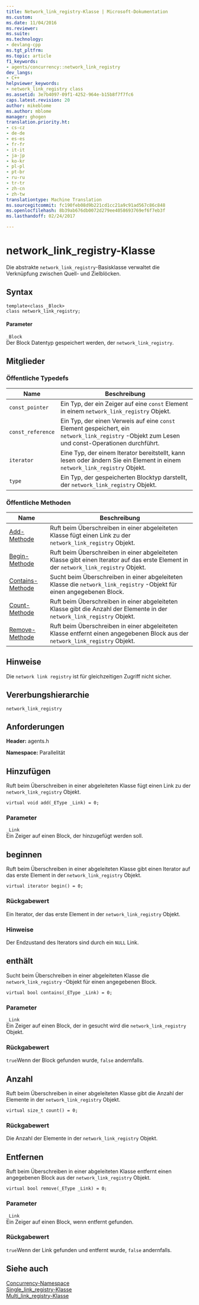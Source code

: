 ```yaml
---
title: Network_link_registry-Klasse | Microsoft-Dokumentation
ms.custom: 
ms.date: 11/04/2016
ms.reviewer: 
ms.suite: 
ms.technology:
- devlang-cpp
ms.tgt_pltfrm: 
ms.topic: article
f1_keywords:
- agents/concurrency::network_link_registry
dev_langs:
- C++
helpviewer_keywords:
- network_link_registry class
ms.assetid: 3e7b4097-09f1-4252-964e-b15b8f7f7fc6
caps.latest.revision: 20
author: mikeblome
ms.author: mblome
manager: ghogen
translation.priority.ht:
- cs-cz
- de-de
- es-es
- fr-fr
- it-it
- ja-jp
- ko-kr
- pl-pl
- pt-br
- ru-ru
- tr-tr
- zh-cn
- zh-tw
translationtype: Machine Translation
ms.sourcegitcommit: fc190feb08d9b221cd1cc21a9c91ad567c86c848
ms.openlocfilehash: 8b39ab676db0072d279ee4058693769ef6f7eb3f
ms.lasthandoff: 02/24/2017

---
```

# <a name="networklinkregistry-class"></a>network_link_registry-Klasse
Die abstrakte `network_link_registry`-Basisklasse verwaltet die Verknüpfung zwischen Quell- und Zielblöcken.  
  
## <a name="syntax"></a>Syntax  
  
```
template<class _Block>
class network_link_registry;
```  
  
#### <a name="parameters"></a>Parameter  
 `_Block`  
 Der Block Datentyp gespeichert werden, der `network_link_registry`.  
  
## <a name="members"></a>Mitglieder  
  
### <a name="public-typedefs"></a>Öffentliche Typedefs  
  
|Name|Beschreibung|  
|----------|-----------------|  
|`const_pointer`|Ein Typ, der ein Zeiger auf eine `const` Element in einem `network_link_registry` Objekt.|  
|`const_reference`|Ein Typ, der einen Verweis auf eine `const` Element gespeichert, ein `network_link_registry` -Objekt zum Lesen und const-Operationen durchführt.|  
|`iterator`|Eine Typ, der einem Iterator bereitstellt, kann lesen oder ändern Sie ein Element in einem `network_link_registry` Objekt.|  
|`type`|Ein Typ, der gespeicherten Blocktyp darstellt, der `network_link_registry` Objekt.|  
  
### <a name="public-methods"></a>Öffentliche Methoden  
  
|Name|Beschreibung|  
|----------|-----------------|  
|[Add-Methode](#add)|Ruft beim Überschreiben in einer abgeleiteten Klasse fügt einen Link zu der `network_link_registry` Objekt.|  
|[Begin-Methode](#begin)|Ruft beim Überschreiben in einer abgeleiteten Klasse gibt einen Iterator auf das erste Element in der `network_link_registry` Objekt.|  
|[Contains-Methode](#contains)|Sucht beim Überschreiben in einer abgeleiteten Klasse die `network_link_registry` -Objekt für einen angegebenen Block.|  
|[Count-Methode](#count)|Ruft beim Überschreiben in einer abgeleiteten Klasse gibt die Anzahl der Elemente in der `network_link_registry` Objekt.|  
|[Remove-Methode](#remove)|Ruft beim Überschreiben in einer abgeleiteten Klasse entfernt einen angegebenen Block aus der `network_link_registry` Objekt.|  
  
## <a name="remarks"></a>Hinweise  
 Die `network link registry` ist für gleichzeitigen Zugriff nicht sicher.  
  
## <a name="inheritance-hierarchy"></a>Vererbungshierarchie  
 `network_link_registry`  
  
## <a name="requirements"></a>Anforderungen  
 **Header:** agents.h  
  
 **Namespace:** Parallelität  
  
##  <a name="a-nameadda-add"></a><a name="add"></a>Hinzufügen 

 Ruft beim Überschreiben in einer abgeleiteten Klasse fügt einen Link zu der `network_link_registry` Objekt.  
  
```
virtual void add(_EType _Link) = 0;
```  
  
### <a name="parameters"></a>Parameter  
 `_Link`  
 Ein Zeiger auf einen Block, der hinzugefügt werden soll.  
  
##  <a name="a-namebegina-begin"></a><a name="begin"></a>beginnen 

 Ruft beim Überschreiben in einer abgeleiteten Klasse gibt einen Iterator auf das erste Element in der `network_link_registry` Objekt.  
  
```
virtual iterator begin() = 0;
```  
  
### <a name="return-value"></a>Rückgabewert  
 Ein Iterator, der das erste Element in der `network_link_registry` Objekt.  
  
### <a name="remarks"></a>Hinweise  
 Der Endzustand des Iterators sind durch ein `NULL` Link.  
  
##  <a name="a-namecontainsa-contains"></a><a name="contains"></a>enthält 

 Sucht beim Überschreiben in einer abgeleiteten Klasse die `network_link_registry` -Objekt für einen angegebenen Block.  
  
```
virtual bool contains(_EType _Link) = 0;
```  
  
### <a name="parameters"></a>Parameter  
 `_Link`  
 Ein Zeiger auf einen Block, der in gesucht wird die `network_link_registry` Objekt.  
  
### <a name="return-value"></a>Rückgabewert  
 `true`Wenn der Block gefunden wurde, `false` andernfalls.  
  
##  <a name="a-namecounta-count"></a><a name="count"></a>Anzahl 

 Ruft beim Überschreiben in einer abgeleiteten Klasse gibt die Anzahl der Elemente in der `network_link_registry` Objekt.  
  
```
virtual size_t count() = 0;
```  
  
### <a name="return-value"></a>Rückgabewert  
 Die Anzahl der Elemente in der `network_link_registry` Objekt.  
  
##  <a name="a-nameremovea-remove"></a><a name="remove"></a>Entfernen 

 Ruft beim Überschreiben in einer abgeleiteten Klasse entfernt einen angegebenen Block aus der `network_link_registry` Objekt.  
  
```
virtual bool remove(_EType _Link) = 0;
```  
  
### <a name="parameters"></a>Parameter  
 `_Link`  
 Ein Zeiger auf einen Block, wenn entfernt gefunden.  
  
### <a name="return-value"></a>Rückgabewert  
 `true`Wenn der Link gefunden und entfernt wurde, `false` andernfalls.  
  
## <a name="see-also"></a>Siehe auch  
 [Concurrency-Namespace](concurrency-namespace.md)   
 [Single_link_registry-Klasse](single-link-registry-class.md)   
 [Multi_link_registry-Klasse](multi-link-registry-class.md)

